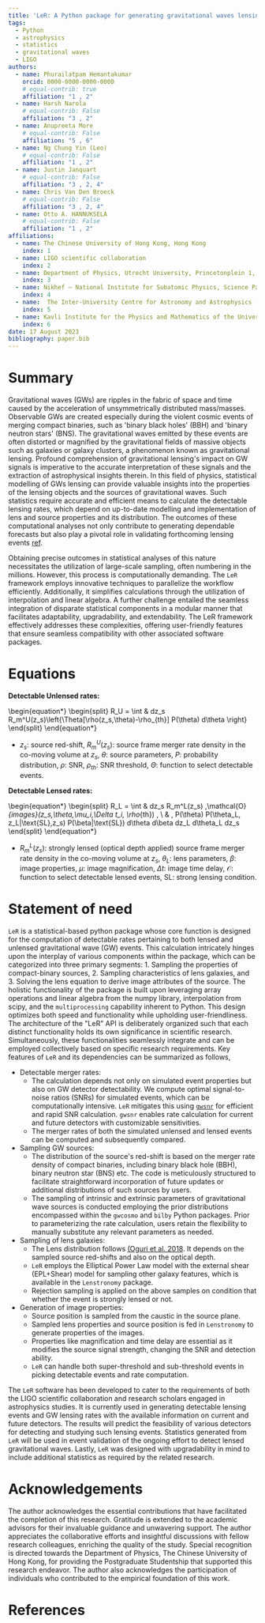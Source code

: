```yaml
---
title: 'LeR: A Python package for generating gravitational waves lensing rates and related statistics'
tags:
  - Python
  - astrophysics
  - statistics
  - gravitational waves
  - LIGO
authors:
  - name: Phurailatpam Hemantakumar
    orcid: 0000-0000-0000-0000
    # equal-contrib: true
    affiliation: "1 , 2"
  - name: Harsh Narola
    # equal-contrib: False
    affiliation: "3 , 2"
  - name: Anupreeta More
    # equal-contrib: False
    affiliation: "5 , 6"
  - name: Ng Chung Yin (Leo)
    # equal-contrib: False 
    affiliation: "1 , 2"
  - name: Justin Janquart
    # equal-contrib: False 
    affiliation: "3 , 2, 4"
  - name: Chris Van Den Broeck
    # equal-contrib: False 
    affiliation: "3 , 2, 4"
  - name: Otto A. HANNUKSELA 
    # equal-contrib: False 
    affiliation: "1 , 2"
affiliations:
  - name: The Chinese University of Hong Kong, Hong Kong
    index: 1
  - name: LIGO scientific collaboration
    index: 2
  - name: Department of Physics, Utrecht University, Princetonplein 1, 3584 CC Utrecht, The Netherlands
    index: 3
  - name: Nikhef – National Institute for Subatomic Physics, Science Park, 1098 XG Amsterdam, The Netherlands
    index: 4
  - name:  The Inter-University Centre for Astronomy and Astrophysics (IUCAA), Post Bag 4, Ganeshkhind, Pune 411007, India
    index: 5
  - name: Kavli Institute for the Physics and Mathematics of the Universe (IPMU), 5-1-5 Kashiwanoha, Kashiwa-shi, Chiba 277-8583, Japan
    index: 6
date: 17 August 2023
bibliography: paper.bib
---
```


# Summary

Gravitational waves (GWs) are ripples in the fabric of space and time caused by the acceleration of unsymmetrically distributed mass/masses. Observable GWs are created especially during the violent cosmic events of merging compact binaries, such as 'binary black holes' (BBH) and 'binary neutron stars' (BNS). The gravitational waves emitted by these events are often distorted or magnified by the gravitational fields of massive objects such as galaxies or galaxy clusters, a phenomenon known as gravitational lensing. Profound comprehension of gravitational lensing's impact on GW signals is imperative to the accurate interpretation of these signals and the extraction of astrophysical insights therein. In this field of physics, statistical modelling of GWs lensing can provide valuable insights into the properties of the lensing objects and the sources of gravitational waves. Such statistics require accurate and efficient means to calculate the detectable lensing rates, which depend on up-to-date modelling and implementation of lens and source properties and its distribution. The outcomes of these computational analyses not only contribute to generating dependable forecasts but also play a pivotal role in validating forthcoming lensing events [ref](https://arxiv.org/abs/2306.03827). 

Obtaining precise outcomes in statistical analyses of this nature necessitates the utilization of large-scale sampling, often numbering in the millions. However, this process is computationally demanding. The `LeR` framework employs innovative techniques to parallelize the workflow efficiently. Additionally, it simplifies calculations through the utilization of interpolation and linear algebra. A further challenge entailed the seamless integration of disparate statistical components in a modular manner that facilitates adaptability, upgradability, and extendability. The LeR framework effectively addresses these complexities, offering user-friendly features that ensure seamless compatibility with other associated software packages.

# Equations

$\textbf{Detectable Unlensed rates:}$

\begin{equation*}
\begin{split}
R_U = \int & dz_s R_m^U(z_s)\left\{\Theta[\rho(z_s,\theta)-\rho_{th}] P(\theta) d\theta \right\}
\end{split}
\end{equation*}

* $z_s$: source red-shift, $R_m^U(z_s)$: source frame merger rate density in the co-moving volume at $z_s$, $\theta$: source parameters, $P$: probability distribution, $\rho$: SNR, $\rho_{th}$: SNR threshold, $\Theta$: function to select detectable events.

$\textbf{Detectable Lensed rates:}$

\begin{equation*}
\begin{split}
R_L = \int & dz_s R_m^L(z_s) \,\mathcal{O}_{images}(z_s,\theta,\mu_i,\Delta t_i, \rho_{th}) \, \\ 
& \, P(\theta) P(\theta_L, z_L|\text{SL},z_s) P(\beta|\text{SL}) d\theta d\beta dz_L d\theta_L dz_s 
\end{split}
\end{equation*}

* $R_m^L(z_s)$: strongly lensed (optical depth applied) source frame merger rate density in the co-moving volume at $z_s$, $\theta_L$: lens parameters, $\beta$: image properties, $\mu$: image magnification, $\Delta t$: image time delay, $\mathcal{O}$: function to select detectable lensed events, $\text{SL}$: strong lensing condition.

# Statement of need

`LeR` is a statistical-based python package whose core function is designed for the computation of detectable rates pertaining to both lensed and unlensed gravitational wave (GW) events. This calculation intricately hinges upon the interplay of various components within the package, which can be categorized into three primary segments: 1. Sampling the properties of compact-binary sources, 2. Sampling characteristics of lens galaxies, and 3. Solving the lens equation to derive image attributes of the source. The holistic functionality of the package is built upon leveraging array operations and linear algebra from the numpy library, interpolation from scipy, and the `multiprocessing` capability inherent to Python. This design optimizes both speed and functionality while upholding user-friendliness. The architecture of the "LeR" API is deliberately organized such that each distinct functionality holds its own significance in scientific research. Simultaneously, these functionalities seamlessly integrate and can be employed collectively based on specific research requirements. Key features of `LeR` and its dependencies can be summarized as follows,

- Detectable merger rates: 
    * The calculation depends not only on simulated event properties but also on GW detector detectability. We compute optimal signal-to-noise ratios (SNRs) for simulated events, which can be computationally intensive. `LeR` mitigates this using [`gwsnr`](https://github.com/hemantaph/gwsnr) for efficient  and rapid SNR calculation. `gwsnr` enables rate calculation for current and future detectors with customizable sensitivities.
    * The merger rates of both the simulated unlensed and lensed events can be computed and subsequently compared. 
- Sampling GW sources:
    * The distribution of the source's red-shift is based on the merger rate density of compact binaries, including binary black hole (BBH), binary neutron star (BNS) etc. The code is meticulously structured to facilitate straightforward incorporation of future updates or additional distributions of such sources by users.
    * The sampling of intrinsic and extrinsic parameters of gravitational wave sources is conducted employing the prior distributions encompassed within the `gwcosmo` and `bilby` Python packages. Prior to parameterizing the rate calculation, users retain the flexibility to manually substitute any relevant parameters as needed.
- Sampling of lens galaxies:
    * The Lens distribution follows [(Oguri et al. 2018](https://arxiv.org/abs/1807.02584). It depends on the sampled source red-shifts and also on the optical depth.
    * `LeR` employs the Elliptical Power Law model with the external shear (EPL+Shear) model for sampling other galaxy features, which is available in the `Lenstronomy` package.
    * Rejection sampling is applied on the above samples on condition that whether the event is strongly lensed or not.
- Generation of image properties:
    * Source position is sampled from the caustic in the source plane.
    * Sampled lens properties and source position is fed in `Lenstronomy` to generate properties of the images.
    * Properties like magnification and time delay are essential as it modifies the source signal strength, changing the SNR and detection ability.
    * `LeR` can handle both super-threshold and sub-threshold events in picking detectable events and rate computation.

The `LeR` software has been developed to cater to the requirements of both the LIGO scientific collaboration and research scholars engaged in astrophysics studies. It is currently used in generating detectable lensing events and GW lensing rates with the available information on current and future detectors. The results will predict the feasibility of various detectors for detecting and studying such lensing events. Statistics generated from `LeR` will be used in event validation of the ongoing effort to detect lensed gravitational waves. Lastly, `LeR` was designed with upgradability in mind to include additional statistics as required by the related research.

# Acknowledgements
The author acknowledges the essential contributions that have facilitated the completion of this research. Gratitude is extended to the academic advisors for their invaluable guidance and unwavering support. The author appreciates the collaborative efforts and insightful discussions with fellow research colleagues, enriching the quality of the study. Special recognition is directed towards the Department of Physics, The Chinese University of Hong Kong, for providing the Postgraduate Studentship that supported this research endeavor. The author also acknowledges the participation of individuals who contributed to the empirical foundation of this work. 

# References
